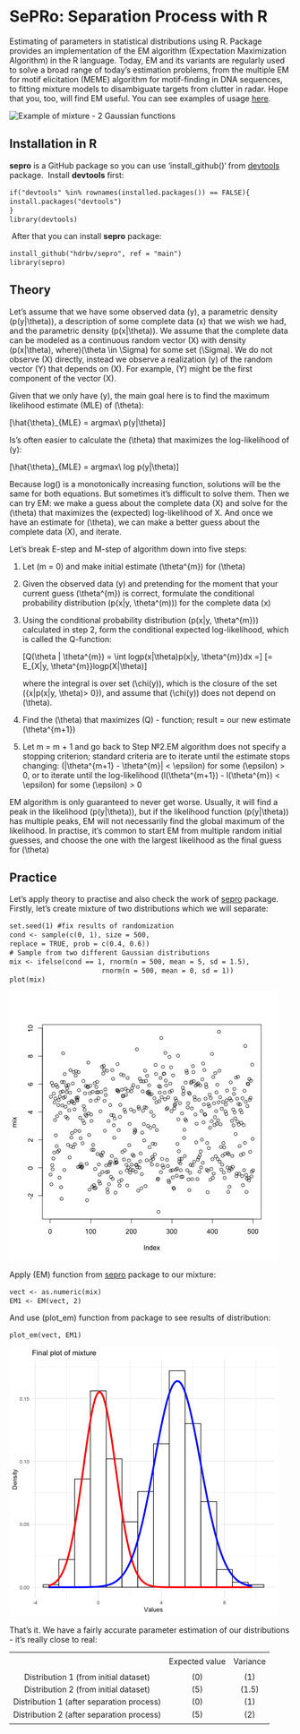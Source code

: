 # SePRo: Separation Process with R

Estimating of parameters in statistical distributions using R. Package
provides an implementation of the EM algorithm (Expectation Maximization
Algorithm) in the R language. Today, EM and its variants are regularly
used to solve a broad range of today’s estimation problems, from the
multiple EM for motif elicitation (MEME) algorithm for motif-finding in
DNA sequences, to fitting mixture models to disambiguate targets from
clutter in radar. Hope that you, too, will find EM useful. You can see
examples of usage [here](https://cran.r-project.org/).

![*Example of mixture - 2 Gaussian functions*](graphics/ex1)

## Installation in R

**sepro** is a GitHub package so you can use ‘install\_github()‘ from
[devtools](https://cran.r-project.org/web/packages/devtools/index.html)
package.  Install **devtools** first:

    if("devtools" %in% rownames(installed.packages()) == FALSE){
    install.packages("devtools")
    }
    library(devtools)

 After that you can install **sepro** package:

    install_github("hdrbv/sepro", ref = "main")
    library(sepro)

## Theory

Let’s assume that we have some observed data \(y\), a parametric density
\(p(y|\theta)\), a description of some complete data \(x\) that we wish
we had, and the parametric density \(p(x|\theta)\). We assume that the
complete data can be modeled as a continuous random vector \(X\) with
density \(p(x|\theta), where\)\(\theta \in \Sigma\) for some set
\(\Sigma\). We do not observe \(X\) directly, instead we observe a
realization \(y\) of the random vector \(Y\) that depends on \(X\). For
example, \(Y\) might be the first component of the vector \(X\).

Given that we only have \(y\), the main goal here is to find the maximum
likelihood estimate (MLE) of \(\theta\):

\[\hat{\theta}_{MLE} = argmax\ p(y|\theta)\]

Is’s often easier to calculate the \(\theta\) that maximizes the
log-likelihood of \(y\):

\[\hat{\theta}_{MLE} = argmax\ log p(y|\theta)\]

Because log() is a monotonically increasing function, solutions will be
the same for both equations. But sometimes it’s difficult to solve them.
Then we can try EM: we make a guess about the complete data \(X\) and
solve for the \(\theta\) that maximizes the (expected) log-likelihood of
X. And once we have an estimate for \(\theta\), we can make a better
guess about the complete data \(X\), and iterate.

Let’s break E-step and M-step of algorithm down into five steps:

1.  Let \(m = 0\) and make initial estimate \(\theta^{m}\) for
    \(\theta\)

2.  Given the observed data \(y\) and pretending for the moment that
    your current guess \(\theta^{m}\) is correct, formulate the
    conditional probability distribution \(p(x|y, \theta^(m))\) for the
    complete data \(x\)

3.  Using the conditional probability distribution
    \(p(x|y, \theta^{m})\) calculated in step 2, form the conditional
    expected log-likelihood, which is called the Q-function:
    
    \[Q(\theta | \theta^{m}) = \int logp(x|\theta)p(x|y, \theta^{m})dx =\]
    \[= E_{X|y, \theta^{m}}logp(X|\theta)\]
    
    where the integral is over set \(\chi(y)\), which is the closure of
    the set \({x|p(x|y, \theta)> 0}\), and assume that \(\chi(y)\) does
    not depend on \(\theta\).

4.  Find the \(\theta\) that maximizes \(Q\) - function; result = our
    new estimate \(\theta^{m+1}\)

5.  Let m = m + 1 and go back to Step №2.EM algorithm does not specify a
    stopping criterion; standard criteria are to iterate until the
    estimate stops changing: \(|\theta^{m+1} - \theta^{m}| < \epsilon\)
    for some \(\epsilon\) \> 0, or to iterate until the log-likelihood
    \(l(\theta^{m+1}) - l(\theta^{m}) < \epsilon\) for some \(\epsilon\)
    \> 0

EM algorithm is only guaranteed to never get worse. Usually, it will
find a peak in the likelihood \(p(y|\theta)\), but if the likelihood
function \(p(y|\theta)\) has multiple peaks, EM will not necessarily
find the global maximum of the likelihood. In practise, it’s common to
start EM from multiple random initial guesses, and choose the one with
the largest likelihood as the final guess for \(\theta\)

## Practice

Let’s apply theory to practise and also check the work of
[sepro](https://github.com/hdrbv/sepro) package. Firstly, let’s create
mixture of two distributions which we will separate:

    set.seed(1) #fix results of randomization
    cond <- sample(c(0, 1), size = 500, 
    replace = TRUE, prob = c(0.4, 0.6))
    # Sample from two different Gaussian distributions
    mix <- ifelse(cond == 1, rnorm(n = 500, mean = 5, sd = 1.5), 
                           rnorm(n = 500, mean = 0, sd = 1))
    plot(mix)

![*Plot of created mixture (result of plot(mix))*](graphics/mix.png)

Apply \(EM\) function from [sepro](https://github.com/hdrbv/sepro.png)
package to our mixture:

    vect <- as.numeric(mix)
    EM1 <- EM(vect, 2)

And use \(plot_em\) function from package to see results of
distribution:

    plot_em(vect, EM1)

![*Plot of separated mixture (result of plot\_em)*](graphics/plot_em.png)

That’s it. We have a fairly accurate parameter estimation of our
distributions - it’s really close to real:

<div>

|                                           |                |          |
| :---------------------------------------: | :------------: | :------: |
|                                           |                |          |
|                                           | Expected value | Variance |
|                                           |                |          |
|   Distribution 1 (from initial dataset)   |     \(0\)      |  \(1\)   |
|   Distribution 2 (from initial dataset)   |     \(5\)      | \(1.5\)  |
| Distribution 1 (after separation process) |     \(0\)      |  \(1\)   |
| Distribution 2 (after separation process) |     \(5\)      |  \(2\)   |
|                                           |                |          |

</div>


